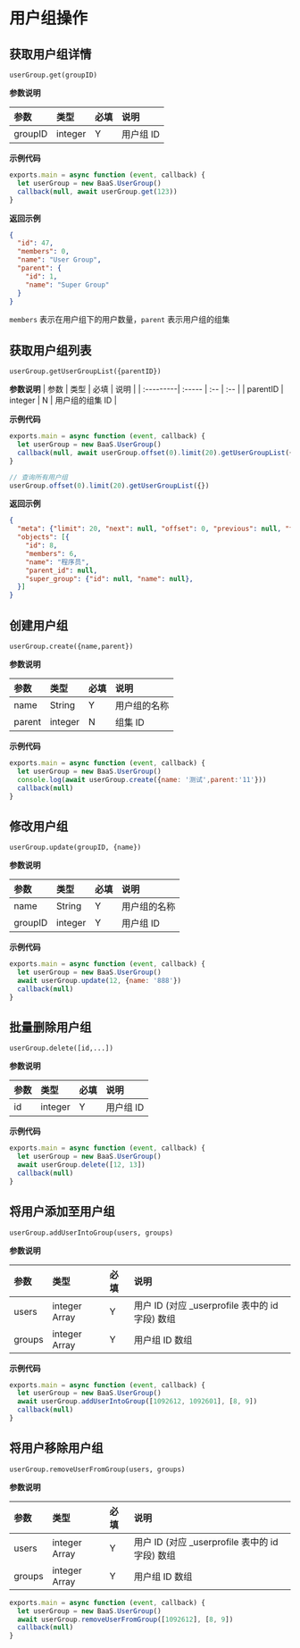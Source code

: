 # 用户组操作

## 获取用户组详情
`userGroup.get(groupID)`

**参数说明**

| 参数    | 类型   | 必填 | 说明 |
| :----- | :----- | :-- | :-- |
| groupID   | integer | Y   | 用户组 ID |

**示例代码**
```javascript
exports.main = async function (event, callback) {
  let userGroup = new BaaS.UserGroup()
  callback(null, await userGroup.get(123))
}
```

**返回示例**
```json
{
  "id": 47,
  "members": 0,
  "name": "User Group",
  "parent": {
    "id": 1,
    "name": "Super Group"
  }
}
```

`members` 表示在用户组下的用户数量，`parent` 表示用户组的组集


## 获取用户组列表
`userGroup.getUserGroupList({parentID})`

**参数说明**
| 参数       | 类型   | 必填 | 说明 |
| :---------| :----- | :-- | :-- |
| parentID | integer | N   | 用户组的组集 ID |

**示例代码**

```javascript
exports.main = async function (event, callback) {
  let userGroup = new BaaS.UserGroup()
  callback(null, await userGroup.offset(0).limit(20).getUserGroupList({parentID: '11'}))
}
```

```javascript
// 查询所有用户组
userGroup.offset(0).limit(20).getUserGroupList({})
```

**返回示例**
```json
{
  "meta": {"limit": 20, "next": null, "offset": 0, "previous": null, "total_count": 1},
  "objects": [{
    "id": 8,
    "members": 6,
    "name": "程序员",
    "parent_id": null,
    "super_group": {"id": null, "name": null},
  }]
}

```

## 创建用户组
`userGroup.create({name,parent})`

**参数说明**

| 参数    | 类型   | 必填 | 说明 |
| :----- | :----- | :-- | :-- |
| name   | String | Y   | 用户组的名称 |
| parent | integer | N   | 组集 ID |

**示例代码**
```javascript
exports.main = async function (event, callback) {
  let userGroup = new BaaS.UserGroup()
  console.log(await userGroup.create({name: '测试',parent:'11'}))
  callback(null)
}
```

## 修改用户组
`userGroup.update(groupID, {name})`

**参数说明**

| 参数    | 类型   | 必填 | 说明 |
| :-----  | :----- | :-- | :-- |
| name    | String | Y   | 用户组的名称 |
| groupID | integer | Y   | 用户组 ID |

**示例代码**
```javascript
exports.main = async function (event, callback) {
  let userGroup = new BaaS.UserGroup()
  await userGroup.update(12, {name: '888'})
  callback(null)
}
```

## 批量删除用户组
`userGroup.delete([id,...])`

**参数说明**

| 参数    | 类型   | 必填 | 说明 |
| :-----  | :----- | :-- | :-- |
| id | integer | Y   | 用户组 ID |

**示例代码**
```javascript
exports.main = async function (event, callback) {
  let userGroup = new BaaS.UserGroup()
  await userGroup.delete([12, 13])
  callback(null)
}
```

## 将用户添加至用户组
`userGroup.addUserIntoGroup(users, groups)`

**参数说明**

| 参数    | 类型   | 必填 | 说明 |
| :-----  | :----- | :-- | :-- |
| users | integer Array | Y   | 用户 ID (对应 _userprofile 表中的 id 字段) 数组|
| groups | integer Array | Y   | 用户组 ID 数组|

**示例代码**
```javascript
exports.main = async function (event, callback) {
  let userGroup = new BaaS.UserGroup()
  await userGroup.addUserIntoGroup([1092612, 1092601], [8, 9])
  callback(null)
}
```

## 将用户移除用户组
`userGroup.removeUserFromGroup(users, groups)`

**参数说明**

| 参数    | 类型   | 必填 | 说明 |
| :-----  | :----- | :-- | :-- |
| users | integer Array | Y   | 用户 ID (对应 _userprofile 表中的 id 字段) 数组|
| groups | integer Array | Y   | 用户组 ID 数组|

```javascript
exports.main = async function (event, callback) {
  let userGroup = new BaaS.UserGroup()
  await userGroup.removeUserFromGroup([1092612], [8, 9])
  callback(null)
}
```